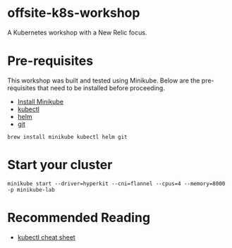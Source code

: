 # offsite-k8s-workshop
A Kubernetes workshop with a New Relic focus.

# Pre-requisites

This workshop was built and tested using Minikube.  Below are the pre-requisites that need to be installed before proceeding.

- [Install Minikube](https://minikube.sigs.k8s.io/docs/start/)
- [kubectl](https://kubernetes.io/docs/tasks/tools/install-kubectl-macos/)
- [helm](https://helm.sh/docs/intro/install/#from-homebrew-macos)
- [git](https://git-scm.com/download/mac)

```
brew install minikube kubectl helm git
```

# Start your cluster

```
minikube start --driver=hyperkit --cni=flannel --cpus=4 --memory=8000 -p minikube-lab
```

# Recommended Reading

- [kubectl cheat sheet](https://kubernetes.io/docs/reference/kubectl/cheatsheet/?ref=hackernoon.com)